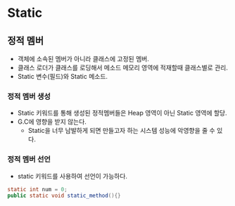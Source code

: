 # Static

## 정적 멤버
- 객체에 소속된 멤버가 아니라 클래스에 고정된 멤버.
- 클래스 로더가 클래스를 로딩해서 메소드 메모리 영역에 적재할때 클래스별로 관리.
- Static 변수(필드)와 Static 메소드.

### 정적 멤버 생성
- Static 키워드를 통해 생성된 정적멤버들은 Heap 영역이 아닌 Static 영역에 할당.
- G.C에 영향을 받지 않는다.
  + Static을 너무 남발하게 되면 만들고자 하는 시스템 성능에 악영향을 줄 수 있다.

### 정적 멤버 선언
- static 키워드를 사용하여 선언이 가능하다.
```java
static int num = 0;
public static void static_method(){}
```



